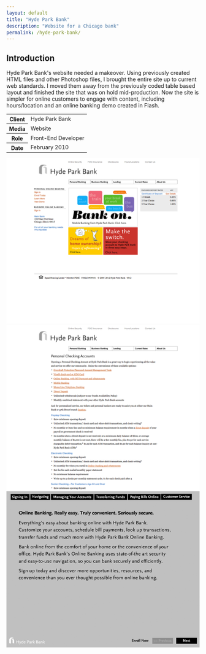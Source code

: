 ```yaml
---
layout: default
title: "Hyde Park Bank"
description: "Website for a Chicago bank"
permalink: /hyde-park-bank/
---
```


<section>
	<h2 class="visually-hidden">Introduction</h2>
	<div>
		<p>Hyde Park Bank's website needed a makeover. Using previously created HTML files and other Photoshop files, I brought the entire site up to current web standards. I moved them away from the previously coded table based layout and finished the site that was on hold mid-production. Now the site is simpler for online customers to engage with content, including hours/location and an online banking demo created in Flash.</p>
	</div>
	<div>
		<table>
			<tbody>
				<tr>
					<th>Client</th>
					<td>Hyde Park Bank</td>
				</tr>
				<tr>
					<th>Media</th>
					<td>Website</td>
				</tr>
				<tr>
					<th>Role</th>
					<td>Front-End Developer</td>
				</tr>
				<tr>
					<th>Date</th>
					<td>February 2010</td>
				</tr>
			</tbody>
		</table>
	</div>
</section>
<section>
	<div class="span-2">
		<img src="/work-item-screens/hpb-1.png" alt="Hyde Park Bank Screen Shot 1">
	</div>
	<div>
		<img src="/work-item-screens/hpb-2.png" alt="Hyde Park Bank Screen Shot 2">
	</div>
	<div>
		<img src="/work-item-screens/hpb-3.png" alt="Hyde Park Bank Screen Shot 3">
	</div>
</section>
